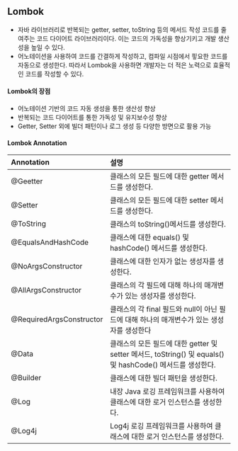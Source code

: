 ## Lombok

- 자바 라이브러리로 반복되는 getter, setter, toString 등의 메서드 작성 코드를 줄여주는 코드 다이어트 라이브러리이다.
이는 코드의 가독성을 향상기키고 개발 생산성을 높일 수 있다.
- 어노테이션을 사용하여 코드를 간결하게 작성하고, 컴파일 시점에서 핗요한 코드를 자동으로 생성한다.
따라서 Lombok을 사용하면 개발자는 더 적은 노력으로 효율적인 코드를 작성할 수 있다.

#### Lombok의 장점

- 어노테이션 기반의 코드 자동 생성을 통한 생산성 향상
- 반복되는 코드 다이어트를 통한 가독성 및 유지보수성 향상
- Getter, Setter 외에 빌더 패턴이나 로그 생성 등 다양한 방면으로 활용 가능


#### Lombok Annotation

|Annotation|설명|
|:---|:---|
|@Geetter|클래스의 모든 필드에 대한 getter 메서드를 생성한다.|
|@Setter|클래스의 모든 필드에 대한 setter 메서드를 생성한다.|
|@ToString|클래스의 toString()메서드를 생성한다.|
|@EqualsAndHashCode|클래스에 대한 equals() 및 hashCode() 메서드를 생성한다.|
|@NoArgsConstructor|클래스에 대한 인자가 없는 생성자를 생성한다.|
|@AllArgsConstructor|클래스의 각 필드에 대해 하나의 매개변수가 있는 생성자를 생성한다.|
|@RequiredArgsConstructor|클래스의 각 final 필드와 null이 아닌 필드에 대해 하나의 매개변수가 있는 생성자를 생성한다|
|@Data|	클래스의 모든 필드에 대한 getter 및 setter 메서드, toString() 및 equals() 및 hashCode() 메서드를 생성한다.|
|@Builder|	클래스에 대한 빌더 패턴을 생성한다.|
|@Log|내장 Java 로깅 프레임워크를 사용하여 클래스에 대한 로거 인스턴스를 생성한다.|
|@Log4j|Log4j 로깅 프레임워크를 사용하여 클래스에 대한 로거 인스턴스를 생성한다.|

